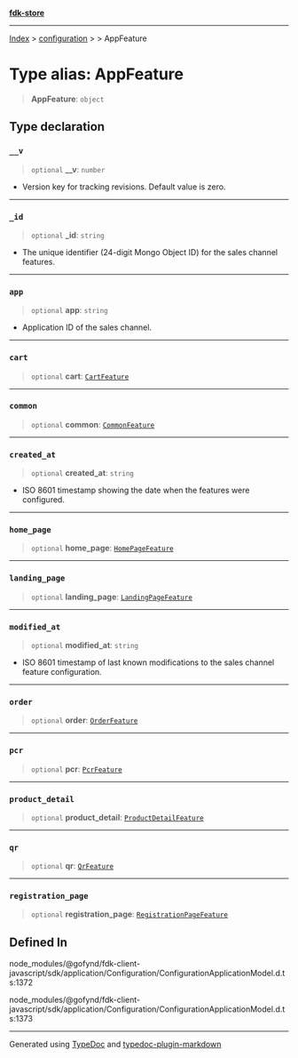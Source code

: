 [**fdk-store**](../../../README.md)
***

[Index](../../../API.md) > [configuration](../../README.md) > [<internal>](../README.md) > AppFeature

# Type alias: AppFeature

> **AppFeature**: `object`

## Type declaration

### `__v`

> `optional` **\_\_v**: `number`

- Version key for tracking revisions. Default value is zero.

***

### `_id`

> `optional` **\_id**: `string`

- The unique identifier (24-digit Mongo Object ID)
for the sales channel features.

***

### `app`

> `optional` **app**: `string`

- Application ID of the sales channel.

***

### `cart`

> `optional` **cart**: [`CartFeature`](type-alias.CartFeature.md)

***

### `common`

> `optional` **common**: [`CommonFeature`](type-alias.CommonFeature.md)

***

### `created_at`

> `optional` **created\_at**: `string`

- ISO 8601 timestamp showing the date when
the features were configured.

***

### `home_page`

> `optional` **home\_page**: [`HomePageFeature`](type-alias.HomePageFeature.md)

***

### `landing_page`

> `optional` **landing\_page**: [`LandingPageFeature`](type-alias.LandingPageFeature.md)

***

### `modified_at`

> `optional` **modified\_at**: `string`

- ISO 8601 timestamp of last known
modifications to the sales channel feature configuration.

***

### `order`

> `optional` **order**: [`OrderFeature`](type-alias.OrderFeature.md)

***

### `pcr`

> `optional` **pcr**: [`PcrFeature`](type-alias.PcrFeature.md)

***

### `product_detail`

> `optional` **product\_detail**: [`ProductDetailFeature`](type-alias.ProductDetailFeature.md)

***

### `qr`

> `optional` **qr**: [`QrFeature`](type-alias.QrFeature.md)

***

### `registration_page`

> `optional` **registration\_page**: [`RegistrationPageFeature`](type-alias.RegistrationPageFeature.md)

## Defined In

node\_modules/@gofynd/fdk-client-javascript/sdk/application/Configuration/ConfigurationApplicationModel.d.ts:1372

node\_modules/@gofynd/fdk-client-javascript/sdk/application/Configuration/ConfigurationApplicationModel.d.ts:1373

***
Generated using [TypeDoc](https://typedoc.org/) and [typedoc-plugin-markdown](https://www.npmjs.com/package/typedoc-plugin-markdown)
